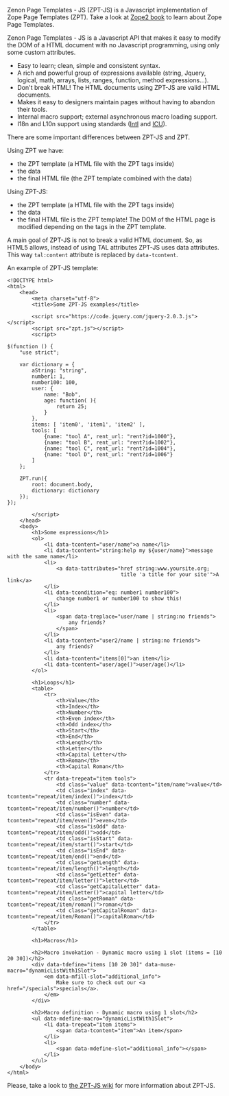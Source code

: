 Zenon Page Templates - JS (ZPT-JS) is a Javascript implementation of Zope Page Templates (ZPT). Take a look at [Zope2 book](http://docs.zope.org/zope2/zope2book/ZPT.html) to learn about Zope Page Templates.

Zenon Page Templates - JS is a Javascript API that makes it easy to modify the DOM of a HTML document with no Javascript programming, using only some custom attributes.

*   Easy to learn; clean, simple and consistent syntax.
*   A rich and powerful group of expressions available (string, Jquery, logical, math, arrays, lists, ranges, function, method expressions...).
*   Don't break HTML! The HTML documents using ZPT-JS are valid HTML documents.
*   Makes it easy to designers maintain pages without having to abandon their tools.
*   Internal macro support; external asynchronous macro loading support.
*   I18n and L10n support using standards ([Intl](https://developer.mozilla.org/en/docs/Web/JavaScript/Reference/Global_Objects/Intl) and [ICU](http://userguide.icu-project.org/formatparse/messages)).

There are some important differences between ZPT-JS and ZPT.

Using ZPT we have:
*   the ZPT template (a HTML file with the ZPT tags inside)
*   the data
*   the final HTML file (the ZPT template combined with the data)

Using ZPT-JS:
*   the ZPT template (a HTML file with the ZPT tags inside)
*   the data
*   the final HTML file is the ZPT template! The DOM of the HTML page is modified depending on the tags in the ZPT template.
    
A main goal of ZPT-JS is not to break a valid HTML document. So, as HTML5 allows, instead of using TAL attributes ZPT-JS uses data attributes. This way `tal:content` attribute is replaced by `data-tcontent`.

An example of ZPT-JS template:

    <!DOCTYPE html>
    <html>
        <head>
            <meta charset="utf-8">
            <title>Some ZPT-JS examples</title>

            <script src="https://code.jquery.com/jquery-2.0.3.js"></script>
            <script src="zpt.js"></script>
            <script>

    $(function () {
        "use strict";

        var dictionary = { 
            aString: "string",
            number1: 1,
            number100: 100,
            user: {
                name: "Bob", 
                age: function( ){
                    return 25;
                }
            },
            items: [ 'item0', 'item1', 'item2' ],
            tools: [ 
                {name: "tool A", rent_url: "rent?id=1000"}, 
                {name: "tool B", rent_url: "rent?id=1002"}, 
                {name: "tool C", rent_url: "rent?id=1004"},
                {name: "tool D", rent_url: "rent?id=1006"}
            ]
        };

        ZPT.run({
            root: document.body,
            dictionary: dictionary
        });
    });

            </script>
        </head>
        <body>
            <h1>Some expressions</h1>
            <ol>
                <li data-tcontent="user/name">a name</li>
                <li data-tcontent="string:help my ${user/name}">message with the same name</li>
                <li>
                    <a data-tattributes="href string:www.yoursite.org;
                                         title 'a title for your site'">A link</a>
                </li>
                <li data-tcondition="eq: number1 number100">
                    change number1 or number100 to show this!
                </li>
                <li>
                    <span data-treplace="user/name | string:no friends">
                        any friends?
                    </span>
                </li>
                <li data-tcontent="user2/name | string:no friends">
                    any friends?
                </li>
                <li data-tcontent="items[0]">an item</li>
                <li data-tcontent="user/age()">user/age()</li>
            </ol>
            
            <h1>Loops</h1>
            <table>
                <tr>
                    <th>Value</th>
                    <th>Index</th>
                    <th>Number</th>
                    <th>Even index</th>
                    <th>Odd index</th>
                    <th>Start</th>
                    <th>End</th>
                    <th>Length</th>
                    <th>Letter</th>
                    <th>Capital Letter</th>
                    <th>Roman</th>
                    <th>Capital Roman</th>
                </tr>
                <tr data-trepeat="item tools">
                    <td class="value" data-tcontent="item/name">value</td>
                    <td class="index" data-tcontent="repeat/item/index()">index</td>
                    <td class="number" data-tcontent="repeat/item/number()">number</td>
                    <td class="isEven" data-tcontent="repeat/item/even()">even</td>
                    <td class="isOdd" data-tcontent="repeat/item/odd()">odd</td>
                    <td class="isStart" data-tcontent="repeat/item/start()">start</td>
                    <td class="isEnd" data-tcontent="repeat/item/end()">end</td>
                    <td class="getLength" data-tcontent="repeat/item/length()">length</td>
                    <td class="getLetter" data-tcontent="repeat/item/letter()">letter</td>
                    <td class="getCapitalLetter" data-tcontent="repeat/item/Letter()">capital letter</td>
                    <td class="getRoman" data-tcontent="repeat/item/roman()">roman</td>
                    <td class="getCapitalRoman" data-tcontent="repeat/item/Roman()">capitalRoman</td>
                </tr>
            </table>
            
            <h1>Macros</h1>
            
            <h2>Macro invokation - Dynamic macro using 1 slot (items = [10 20 30])</h2>
            <div data-tdefine="items [10 20 30]" data-muse-macro="dynamicListWith1Slot">
                <em data-mfill-slot="additional_info">
                    Make sure to check out our <a href="/specials">specials</a>.
                </em>
            </div>
            
            <h2>Macro definition - Dynamic macro using 1 slot</h2>
            <ul data-mdefine-macro="dynamicListWith1Slot">
                <li data-trepeat="item items">
                    <span data-tcontent="item">An item</span>
                </li>
                <li>
                    <span data-mdefine-slot="additional_info"></span>
                </li>
            </ul>
        </body>
    </html>

Please, take a look to [the ZPT-JS wiki](https://github.com/davidcana/ZPT-JS/wiki) for more information about ZPT-JS.
